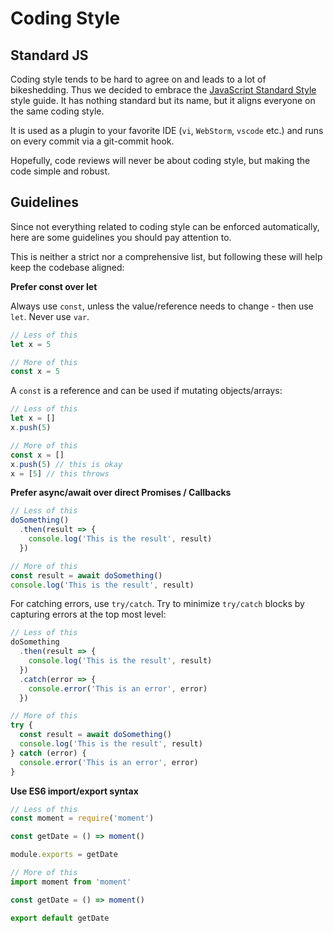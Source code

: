 # Coding Style

## Standard JS

Coding style tends to be hard to agree on and leads to a lot of bikeshedding. Thus we decided to embrace the [JavaScript Standard Style](https://standardjs.com/) style guide. It has nothing standard but its name, but it aligns everyone on the same coding style.

It is used as a plugin to your favorite IDE (`vi`, `WebStorm`, `vscode` etc.) and runs on every commit via a git-commit hook.

Hopefully, code reviews will never be about coding style, but making the code simple and robust.

## Guidelines

Since not everything related to coding style can be enforced automatically, here are some guidelines you should pay attention to.

This is neither a strict nor a comprehensive list, but following these will help keep the codebase aligned:

**Prefer const over let**

Always use `const`, unless the value/reference needs to change - then use `let`. Never use `var`.

```js
// Less of this
let x = 5

// More of this
const x = 5
```

A `const` is a reference and can be used if mutating objects/arrays:

```js
// Less of this
let x = []
x.push(5)

// More of this
const x = []
x.push(5) // this is okay
x = [5] // this throws

```

**Prefer async/await over direct Promises / Callbacks**

```js
// Less of this
doSomething()
  .then(result => {
    console.log('This is the result', result)
  })

// More of this
const result = await doSomething()
console.log('This is the result', result)
```

For catching errors, use `try/catch`. Try to minimize `try/catch` blocks by capturing errors at the top most level:

```js
// Less of this
doSomething
  .then(result => {
    console.log('This is the result', result)
  })
  .catch(error => {
    console.error('This is an error', error)
  })

// More of this
try {
  const result = await doSomething()
  console.log('This is the result', result)
} catch (error) {
  console.error('This is an error', error)
}
```

**Use ES6 import/export syntax**

```js
// Less of this
const moment = require('moment')

const getDate = () => moment()

module.exports = getDate

// More of this
import moment from 'moment'

const getDate = () => moment()

export default getDate
```
